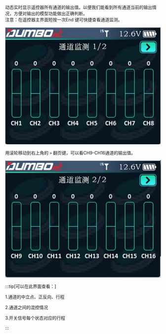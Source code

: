 动态实时显示遥控器所有通道的输出值。以便我们能看到所有通道当前的输出情况，方便对输出的模型功能做出正确判断。<br/>
注意：在遥控器主界面短按一次End 键可快捷查看通道监测。

![](../pic/211.webp)

用滚轮移动到右上角的 ` > `   翻页键，可以看CH9-CH16通道的输出值。

![](../pic/212.webp) 

:::tip[可以在此界面查看：]

1.通道的中立点、正反向、行程

2.通道之间的混控情况

3.开关信号每个状态对应的行程

:::
